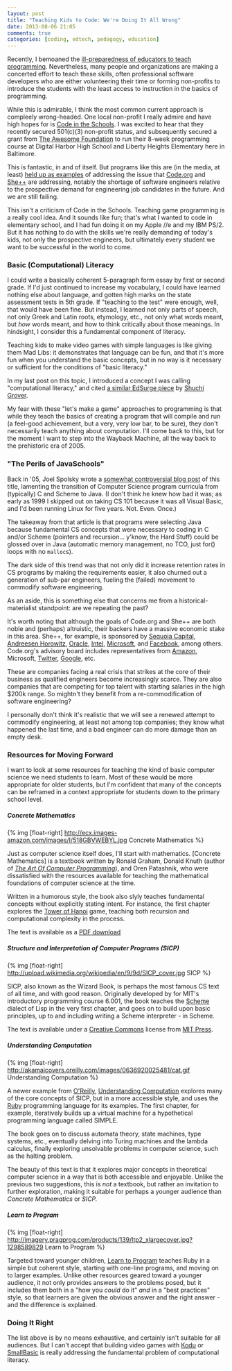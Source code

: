 ```yaml
---
layout: post
title: "Teaching Kids to Code: We're Doing It All Wrong"
date: 2013-08-06 21:05
comments: true
categories: [coding, edtech, pedagogy, education]
---
```


Recently, I bemoaned the [ill-preparedness of educators to teach programming](http://decomplecting.org/blog/2013/06/02/were-not-ready-to-teach-kids-to-code/). Nevertheless, many people and organizations are making a concerted effort to teach these skills, often professional software developers who are either volunteering their time or forming non-profits to introduce the students with the least access to instruction in the basics of programming.

While this is admirable, I think the most common current approach is compleely wrong-headed. One local non-profit I really admire and have high hopes for is [Code in the Schools](http://codeintheschools.org/). I was excited to hear that they recently secured 501(c)(3) non-profit status, and subsequently secured a grant from [The Awesome Foundation](http://www.awesomefoundation.org/) to run their 8-week programming course at Digital Harbor High School and Liberty Heights Elementary here in Baltimore. 

This is fantastic, in and of itself. But programs like this are (in the media, at least) [held up as examples](http://technical.ly/baltimore/2013/06/06/code-in-the-schools-gaming-legrand/) of addressing the issue that [Code.org](http://code.org) and [She++](http://sheplusplus.com) are addressing, notably the shortage of software engineers relative to the prospective demand for engineering job candidates in the future. And we are still failing.

<!-- more -->

This isn't a criticism of Code in the Schools. Teaching game programming is a really cool idea. And it sounds like fun; that's what I wanted to code in elementary school, and I had fun doing it on my Apple //e and my IBM PS/2. But it has nothing to do with the skills we're really demanding of today's kids, not only the prospective engineers, but ultimately every student we want to be successful in the world to come.

### Basic (Computational) Literacy

I could write a basically coherent 5-paragraph form essay by first or second grade. If I'd just continued to increase my vocabulary, I could have learned nothing else about language, and gotten high marks on the state assessment tests in 5th grade. If "teaching to the test" were enough, well, that would have been fine. But instead, I learned not only parts of speech, not only Greek and Latin roots, etymology, etc., not only what words meant, but _how_ words meant, and how to think critically about those meanings. In hindsight, I consider this a fundamental component of literacy.

Teaching kids to make video games with simple languages is like giving them Mad Libs: it demonstrates that language can be fun, and that it's more fun when you understand the basic concepts, but in no way is it necessary or sufficient for the conditions of "basic literacy."

In my last post on this topic, I introduced a concept I was calling "computational literacy," and cited [a similar EdSurge piece](https://www.edsurge.com/n/2013-05-28-opinion-learning-to-code-isn-t-enough) by [Shuchi Grover](https://www.edsurge.com/shuchi-grover).

My fear with these "let's make a game" approaches to programming is that while they teach the basics of creating a program that will compile and run (a feel-good achievement, but a very, very low bar, to be sure), they don't necessarily teach anything about computation. I'll come back to this, but for the moment I want to step into the Wayback Machine, all the way back to the prehistoric era of 2005.

### "The Perils of JavaSchools"

Back in '05, Joel Spolsky wrote a [somewhat controversial blog post](http://www.joelonsoftware.com/articles/ThePerilsofJavaSchools.html) of this title, lamenting the transition of Computer Science program curricula from (typically) C and Scheme to Java. (I don't think he knew how bad it was; as early as 1999 I skipped out on taking CS 101 because it was all Visual Basic, and I'd been running Linux for five years. Not. Even. Once.)

The takeaway from that article is that programs were selecting Java because fundamental CS concepts that were necessary to coding in C and/or Scheme (pointers and recursion... y'know, the Hard Stuff) could be glossed over in Java (automatic memory management, no TCO, just for() loops with no `malloc`s).

The dark side of this trend was that not only did it increase retention rates in CS programs by making the requirements easier, it also churned out a generation of sub-par engineers, fueling the (failed) movement to commodify software engineering.

As an aside, this is something else that concerns me from a historical-materialist standpoint: are we repeating the past?

It's worth noting that although the goals of Code.org and She++ are both noble and (perhaps) altruistic, their backers have a massive economic stake in this area. She++, for example, is sponsored by [Sequoia Capital](http://www.sequoiacap.com/), [Andreesen Horowitz](http://www.a16z.com/), [Oracle](http://oracle.com), [Intel](http://intel.com), [Microsoft](http://microsoft.com), and [Facebook](http://facebook.com), among others. Code.org's advisory board includes representatives from [Amazon](http://amazon.com), Microsoft, [Twitter](http://twitter.com), [Google](http://google.com), etc.

These are companies facing a real crisis that strikes at the core of their business as qualified engineers become increasingly scarce. They are also companies that are competing for top talent with starting salaries in the high $200k range. So mightn't they benefit from a re-commodification of software engineering?

I personally don't think it's realistic that we will see a renewed attempt to commodify engineering, at least not among top companies; they know what happened the last time, and a bad engineer can do more damage than an empty desk.

### Resources for Moving Forward

I want to look at some resources for teaching the kind of basic computer science we need students to learn. Most of these would be more appropriate for older students, but I'm confident that many of the concepts can be reframed in a context appropriate for students down to the primary school level.

##### Concrete Mathematics

{% img [float-right] http://ecx.images-amazon.com/images/I/518GBVWEBYL.jpg Concrete Mathematics %}

Just as computer science itself does, I'll start with mathematics. [Concrete Mathematics] is a textbook written by Ronald Graham, Donald Knuth (author of _[The Art Of Computer Programming](http://en.wikipedia.org/wiki/The_Art_of_Computer_Programming)_), and Oren Patashnik, who were dissatisfied with the resources available for teaching the mathematical foundations of computer science at the time.

Written in a humorous style, the book also slyly teaches fundamental concepts without explicitly stating intent. For instance, the first chapter explores the [Tower of Hanoi](http://en.wikipedia.org/wiki/Tower_of_Hanoi) game, teaching both recursion and computational complexity in the process.

The text is available as a [PDF download](http://www.cse.iitb.ac.in/~vsevani/Concrete%20Mathematics%20-%20R.%20Graham,%20D.%20Knuth,%20O.%20Patashnik.pdf)

##### Structure and Interpretation of Computer Programs (SICP)

{% img [float-right] http://upload.wikimedia.org/wikipedia/en/9/9d/SICP_cover.jpg SICP %}

SICP, also known as the Wizard Book, is perhaps the most famous CS text of all time, and with good reason. Originally developed by for MIT's introductory programming course 6.001, the book teaches the [Scheme](http://en.wikipedia.org/wiki/Scheme_(programming_language)) dialect of Lisp in the very first chapter, and goes on to build upon basic principles, up to and including writing a Scheme interpreter - in Scheme.

The text is available under a [Creative Commons](http://creativecommons.org/licenses/by-sa/3.0/) license from [MIT Press](http://mitpress.mit.edu/sicp/).

##### Understanding Computation

{% img [float-right] http://akamaicovers.oreilly.com/images/0636920025481/cat.gif Understanding Computation %}

A newer example from [O'Reilly](http://oreilly.com), [Understanding Computation](http://shop.oreilly.com/product/0636920025481.do) explores many of the core concepts of SICP, but in a more accessible style, and uses the [Ruby](http://ruby-lang.org) programming language for its examples. The first chapter, for example, iteratively builds up a virtual machine for a hypothetical programming language called SIMPLE. 

The book goes on to discuss automata theory, state machines, type systems, etc., eventually delving into Turing machines and the lambda calculus, finally exploring unsolvable problems in computer science, such as the halting problem.

The beauty of this text is that it explores major concepts in theoretical computer science in a way that is both accessible and enjoyable. Unlike the previous two suggestions, this is _not_ a textbook, but rather an invitation to further exploration, making it suitable for perhaps a younger audience than _Concrete Mathematics_ or _SICP._

##### Learn to Program

{% img [float-right] http://imagery.pragprog.com/products/139/ltp2_xlargecover.jpg?1298589829 Learn to Program %}

Targeted toward younger children, [Learn to Program](http://pragprog.com/book/ltp2/learn-to-program) teaches Ruby in a simple but coherent style, starting with one-line programs, and moving on to larger examples. Unlike other resources geared toward a younger audience, it not only provides answers to the problems posed, but it includes them both in a "how you _could_ do it" _and_ in a "best practices" style, so that learners are given the obvious answer and the right answer - and the difference is explained. 

### Doing It Right

The list above is by no means exhaustive, and certainly isn't suitable for all audiences. But I can't accept that building video games with [Kodu](http://www.kodugamelab.com/) or [SmallBasic](http://smallbasic.com/) is really addressing the fundamental problem of computational literacy.








